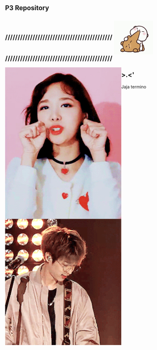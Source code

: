 
## P3 Repository


## /////////////////////////////////////////// <img src="source/tenor.gif" width="128" align="center"> ///////////////////////////////////////////


 <img src="source/heh.gif" width="380" align="left"> 


 <img src="source/ze.gif" width="380" align="left"> 



## >.<'

Jaja termino
